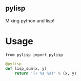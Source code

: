 pylisp
---------

Mixing python and lisp!


Usage
========

    from pylisp import pylisp


```python
@pylisp
def lisp_sum(x, y)
    return '(+ %s %s)' % (x, y)
```
